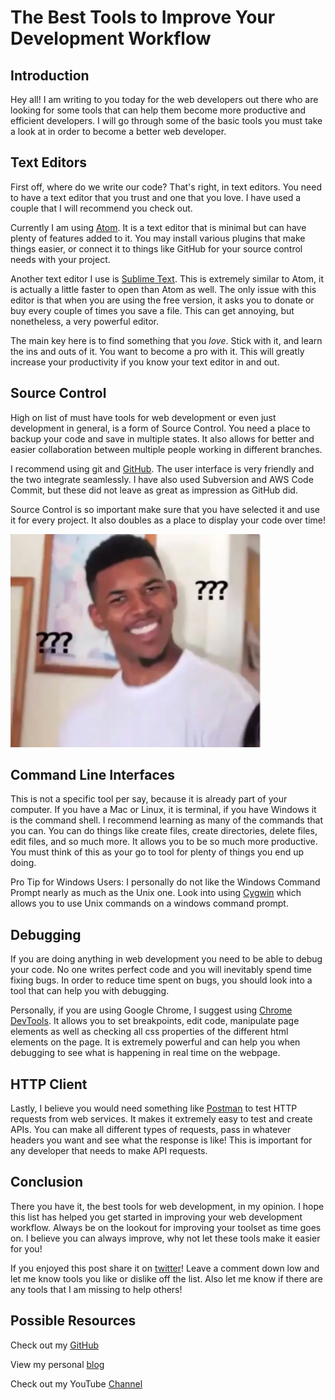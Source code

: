 #  The Best Tools to Improve Your Development Workflow


## Introduction

Hey all! I am writing to you today for the web developers out there who are looking for some tools that can help them become more productive and efficient developers.  I will go through some of the basic tools you must take a look at in order to become a better web developer.  


## Text Editors

First off, where do we write our code? That's right, in text editors.  You need to have a text editor that you trust and one that you love.  I have used a couple that I will recommend you check out.  

Currently I am using [Atom][atom].  It is a text editor that is minimal but can have plenty of features added to it.  You may install various plugins that make things easier, or connect it to things like GitHub for your source control needs with your project.

Another text editor I use is [Sublime Text][slime].  This is extremely similar to Atom, it is actually a little faster to open than Atom as well.  The only issue with this editor is that when you are using the free version, it asks you to donate or buy every couple of times you save a file.  This can get annoying, but nonetheless, a very powerful editor.

The main key here is to find something that you *love*.  Stick with it, and learn the ins and outs of it.  You want to become a pro with it.  This will greatly increase your productivity if you know your text editor in and out.

## Source Control

High on list of must have tools for web development or even just development in general, is a form of Source Control.  You need a place to backup your code and save in multiple states.  It also allows for better and easier collaboration between multiple people working in different branches.  

I recommend using git and [GitHub][gh].  The user interface is very friendly and the two integrate seamlessly.  I have also used Subversion and AWS Code Commit, but these did not leave as great as impression as GitHub did.  

Source Control is so important make sure that you have selected it and use it for every project.  It also doubles as a place to display your code over time!

![???Image](https://github.com/acucciniello/BlogPostImages/blob/master/Complex-Simple-Programming-Languages/%3F%3F%3F.jpg)

 
## Command Line Interfaces

This is not a specific tool per say, because it is already part of your computer.  If you have a Mac or Linux, it is terminal, if you have Windows it is the command shell. I recommend learning as many of the commands that you can.  You can do things like create files, create directories, delete files, edit files, and so much more.  It allows you to be so much more productive.  You must think of this as your go to tool for plenty of things you end up doing.

Pro Tip for Windows Users: I personally do not like the Windows Command Prompt nearly as much as the Unix one.  Look into using [Cygwin][cygwin] which allows you to use Unix commands on a windows command prompt.
  
## Debugging

If you are doing anything in web development you need to be able to debug your code.  No one writes perfect code and you will inevitably spend time fixing bugs.  In order to reduce time spent on bugs, you should look into a tool that can help you with debugging.

Personally, if you are using Google Chrome, I suggest using [Chrome DevTools][cdevtools].  It allows you to set breakpoints, edit code, manipulate page elements as well as checking all css properties of the different html elements on the page.  It is extremely powerful and can help you when debugging to see what is happening in real time on the webpage.  

## HTTP Client

Lastly, I believe you would need something like [Postman][pman] to test HTTP requests from web services.  It makes it extremely easy to test and create APIs.  You can make all different types of requests, pass in whatever headers you want and see what the response is like!  This is important for any developer that needs to make API requests.

## Conclusion 

There you have it, the best tools for web development, in my opinion. I hope this list has helped you get started in improving your web development workflow.  Always be on the lookout for improving your toolset as time goes on.  I believe you can always improve, why not let these tools make it easier for you!

If you enjoyed this post share it on [twitter][twit]! Leave a comment down low and let me know tools you like or dislike off the list.  Also let me know if there are any tools that I am missing to help others!

## Possible Resources

Check out my [GitHub][mainGit]

View my personal [blog][pblog]

Check out my YouTube [Channel][youtube]


[twit]: https://twitter.com/
[mainGit]: https://github.com/acucciniello/
[pblog]: http://www.acucciniello.com/
[youtube]: https://www.youtube.com/channel/UC8icMMql5SjCaXXMvILGIUA
[atom]: https://atom.io/
[slime]: https://www.sublimetext.com/
[cdevtools]: https://developer.chrome.com/devtools
[pman]: https://www.getpostman.com/
[cygwin]: https://www.cygwin.com/
[gh]: https://github.com

